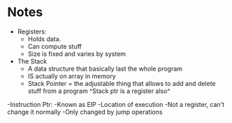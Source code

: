 # Notes

- Registers: 
  - Holds data. 
  - Can compute stuff
  - Size is fixed and varies by system
- The Stack
  - A data structure that basically last the whole program
  - IS actually on array in memory
  - Stack Pointer = the adjustable thing that allows to add and delete stuff from a program
  ^Stack ptr is a register also^

-Instruction Ptr:
  -Known as EIP
  -Location of execution
  -Not a register, can't change it normally
  -Only changed by jump operations
  